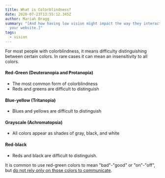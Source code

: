 ```yaml
---
title: What is Colorblindness?
date: 2020-07-23T13:55:12.345Z
author: Mariah Bragg
summary: "[And how having low vision might impact the way they interact with
  your website.]"
tags:
  - vision
---
```

For most people with colorblindness, it means difficulty distinguishing between certain colors. In rare cases it can mean an insensitivity to all colors.

#### Red-Green (Deuteranopia and Protanopia)

* The most common form of colorblindness
* Reds and greens are difficult to distinguish

#### Blue-yellow (Tritanopia)

* Blues and yellows are difficult to distinguish

#### Grayscale (Achromatopsia)

* All colors appear as shades of gray, black, and white

#### Red-black
* Reds and black are difficult to distinguish.


It is common to use red-green colors to mean "bad"-"good" or "on"-"off", but [do not rely only on those colors to communicate](https://blissful-brown-5e79ef.netlify.app/posts/design-considerations-for-color-blindness/).